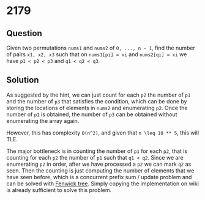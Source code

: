 # 2179

## Question

Given two permutations `nums1` and `nums2` of `0, ..., n - 1`, find the number of pairs `x1, x2, x3` such that on `nums1[pi] = xi` and `nums2[qi] = xi` we have `p1 < p2 < p3` and `q1 < q2 < q3`.

## Solution

As suggested by the hint, we can just count for each `p2` the number of `p1` and the number of `p3` that satisfies the condition, which can be done by storing the locations of elements in `nums2` and enumerating `p2`. Once the number of `p1` is obtained, the number of `p3` can be obtained without enumerating the array again.

However, this has complexity `O(n^2)`, and given that `n \leq 10 ** 5`, this will TLE.

The major bottleneck is in counting the number of `p1` for each `p2`, that is counting for each `p2` the number of `p1` such that `q1 < q2`.
Since we are enumerating `p2` in order, after we have processed a `p2` we can mark `q2` as seen. Then the counting is just computing the number of elements that we have seen before, which is a concurrent prefix sum / update problem and can be solved with [Fenwick tree](https://en.wikipedia.org/wiki/Fenwick_tree). Simply copying the implementation on wiki is already sufficient to solve this problem.

